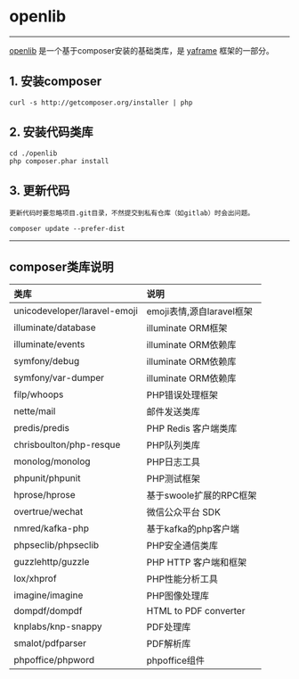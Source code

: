 # openlib

---

[openlib](https://github.com/longniao/openlib) 是一个基于composer安装的基础类库，是 [yaframe](https://github.com/longniao/yaframe) 框架的一部分。




## 1. 安装composer

```
curl -s http://getcomposer.org/installer | php
```

## 2. 安装代码类库


```
cd ./openlib
php composer.phar install
```

## 3. 更新代码

`更新代码时要忽略项目.git目录，不然提交到私有仓库（如gitlab）时会出问题。`

```
composer update --prefer-dist
```

---

## composer类库说明

| 类库                            |  说明                      |
| :----------------------------- | :------------------------- |
| unicodeveloper/laravel-emoji   |  emoji表情,源自laravel框架   |
| illuminate/database            |  illuminate ORM框架         |
| illuminate/events              |  illuminate ORM依赖库       |
| symfony/debug                  |  illuminate ORM依赖库       |
| symfony/var-dumper             |  illuminate ORM依赖库       |
| filp/whoops                    |  PHP错误处理框架             |
| nette/mail                     |  邮件发送类库                |
| predis/predis                  |  PHP Redis 客户端类库        |
| chrisboulton/php-resque        |  PHP队列类库                 |
| monolog/monolog                |  PHP日志工具                 |
| phpunit/phpunit                |  PHP测试框架                 |
| hprose/hprose                  |  基于swoole扩展的RPC框架      |
| overtrue/wechat                |  微信公众平台 SDK             |
| nmred/kafka-php                |  基于kafka的php客户端         |
| phpseclib/phpseclib            |  PHP安全通信类库              |
| guzzlehttp/guzzle              |  PHP HTTP 客户端和框架        |
| lox/xhprof                     |  PHP性能分析工具              |
| imagine/imagine                |  PHP图像处理库                |
| dompdf/dompdf                  |  HTML to PDF converter      |
| knplabs/knp-snappy             |  PDF处理库                   |
| smalot/pdfparser               |  PDF解析库                   |
| phpoffice/phpword              |  phpoffice组件               |